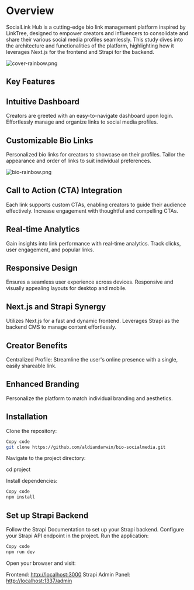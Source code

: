# Overview

SocialLink Hub is a cutting-edge bio link management platform inspired by LinkTree, designed to empower creators and influencers to consolidate and share their various social media profiles seamlessly. This study dives into the architecture and functionalities of the platform, highlighting how it leverages Next.js for the frontend and Strapi for the backend.

![cover-rainbow.png](https://github.com/aldiandarwin/bio-socialmedia/assets/70283015/c43f247a-2ff6-44bb-946e-e13d833b2972)

## Key Features

## Intuitive Dashboard

Creators are greeted with an easy-to-navigate dashboard upon login.
Effortlessly manage and organize links to social media profiles.

## Customizable Bio Links

Personalized bio links for creators to showcase on their profiles.
Tailor the appearance and order of links to suit individual preferences.

![bio-rainbow.png](https://github.com/aldiandarwin/bio-socialmedia/assets/70283015/2b6fe4e3-c6aa-4516-9a7c-43050192ef50)

## Call to Action (CTA) Integration

Each link supports custom CTAs, enabling creators to guide their audience effectively.
Increase engagement with thoughtful and compelling CTAs.

## Real-time Analytics

Gain insights into link performance with real-time analytics.
Track clicks, user engagement, and popular links.

## Responsive Design

Ensures a seamless user experience across devices.
Responsive and visually appealing layouts for desktop and mobile.
<p align="center" width="150" style="max-width:80%;"
![rainbow.mobile.png](https://github.com/aldiandarwin/bio-socialmedia/assets/70283015/fe6d6a53-2b39-48a9-903e-697de3326f9a)>
</p>

## Next.js and Strapi Synergy

Utilizes Next.js for a fast and dynamic frontend.
Leverages Strapi as the backend CMS to manage content effortlessly.

## Creator Benefits

Centralized Profile: Streamline the user's online presence with a single, easily shareable link.

## Enhanced Branding

Personalize the platform to match individual branding and aesthetics.

## Installation

Clone the repository:

```bash
Copy code
git clone https://github.com/aldiandarwin/bio-socialmedia.git
```

Navigate to the project directory:

cd project

Install dependencies:

```bash
Copy code
npm install
```

## Set up Strapi Backend

Follow the Strapi Documentation to set up your Strapi backend.
Configure your Strapi API endpoint in the project.
Run the application:

```bash
Copy code
npm run dev
```

Open your browser and visit:

Frontend: <http://localhost:3000>
Strapi Admin Panel: <http://localhost:1337/admin>
